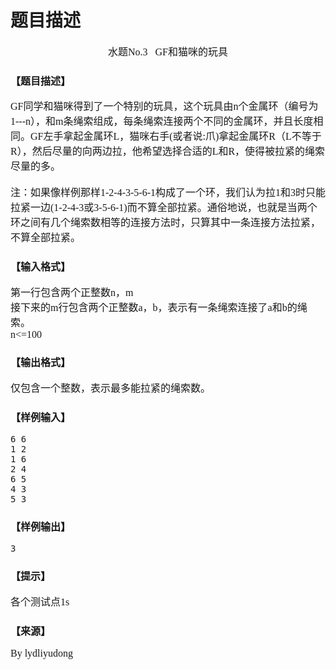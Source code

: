# 题目描述


<div align="center">
	<span style="font-family:Microsoft YaHei;font-size:16px;">水题No.3   GF和猫咪的玩具</span>
</div>
<h3>
	<span style="font-family:Microsoft YaHei;font-size:16px;">【题目描述】</span> 
</h3>
<p>
	<span style="font-family:Microsoft YaHei;font-size:16px;">GF同学和猫咪得到了一个特别的玩具，这个玩具由n个金属环（编号为1---n），和m条绳索组成，每条绳索连接两个不同的金属环，并且长度相同。GF左手拿起金属环L，猫咪右手(或者说:爪)拿起金属环R（L不等于R），然后尽量的向两边拉，他希望选择合适的L和R，使得被拉紧的绳索尽量的多。 <br/>
<br/>
注：如果像样例那样1-2-4-3-5-6-1构成了一个环，我们认为拉1和3时只能拉紧一边(1-2-4-3或3-5-6-1)而不算全部拉紧。通俗地说，也就是当两个环之间有几个绳索数相等的连接方法时，只算其中一条连接方法拉紧，不算全部拉紧。<br/>
</span> 
</p>
<h3>
	<span style="font-family:Microsoft YaHei;font-size:16px;">【输入格式】</span> 
</h3>
<p>
	<span style="font-family:Microsoft YaHei;font-size:16px;">第一行包含两个正整数n，m<br/>
接下来的m行包含两个正整数a，b，表示有一条绳索连接了a和b的绳索。<br/>
n&lt;=100</span> 
</p>
<h3>
	<span style="font-family:Microsoft YaHei;font-size:16px;">【输出格式】</span> 
</h3>
<p>
	<span style="font-family:Microsoft YaHei;font-size:16px;">仅包含一个整数，表示最多能拉紧的绳索数。</span> 
</p>
<h3>
	<span style="font-family:Microsoft YaHei;font-size:16px;">【样例输入】</span> 
</h3>
<pre>6 6
1 2
1 6
2 4
6 5
4 3
5 3
</pre>
<h3>
	<span style="font-family:Microsoft YaHei;font-size:16px;">【样例输出】</span> 
</h3>
<pre>3</pre>
<h3>
	<span style="font-family:Microsoft YaHei;font-size:16px;">【提示】</span> 
</h3>
<p>
	<span style="font-family:Microsoft YaHei;font-size:16px;">各个测试点1s</span> 
</p>
<h3>
	<span style="font-family:Microsoft YaHei;font-size:16px;">【来源】</span> 
</h3>
<p>
	<span style="font-family:Microsoft YaHei;font-size:16px;">By lydliyudong</span> 
</p>

